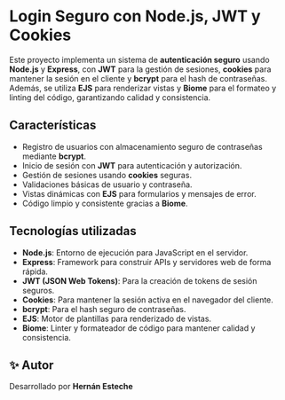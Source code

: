 # Login Seguro con Node.js, JWT y Cookies

Este proyecto implementa un sistema de **autenticación seguro** usando **Node.js** y **Express**, con **JWT** para la gestión de sesiones, **cookies** para mantener la sesión en el cliente y **bcrypt** para el hash de contraseñas. Además, se utiliza **EJS** para renderizar vistas y **Biome** para el formateo y linting del código, garantizando calidad y consistencia.

## Características

- Registro de usuarios con almacenamiento seguro de contraseñas mediante **bcrypt**.
- Inicio de sesión con **JWT** para autenticación y autorización.
- Gestión de sesiones usando **cookies** seguras.
- Validaciones básicas de usuario y contraseña.
- Vistas dinámicas con **EJS** para formularios y mensajes de error.
- Código limpio y consistente gracias a **Biome**.

## Tecnologías utilizadas

- **Node.js**: Entorno de ejecución para JavaScript en el servidor.
- **Express**: Framework para construir APIs y servidores web de forma rápida.
- **JWT (JSON Web Tokens)**: Para la creación de tokens de sesión seguros.
- **Cookies**: Para mantener la sesión activa en el navegador del cliente.
- **bcrypt**: Para el hash seguro de contraseñas.
- **EJS**: Motor de plantillas para renderizado de vistas.
- **Biome**: Linter y formateador de código para mantener calidad y consistencia.

## ✨ Autor

Desarrollado por **Hernán Esteche**
